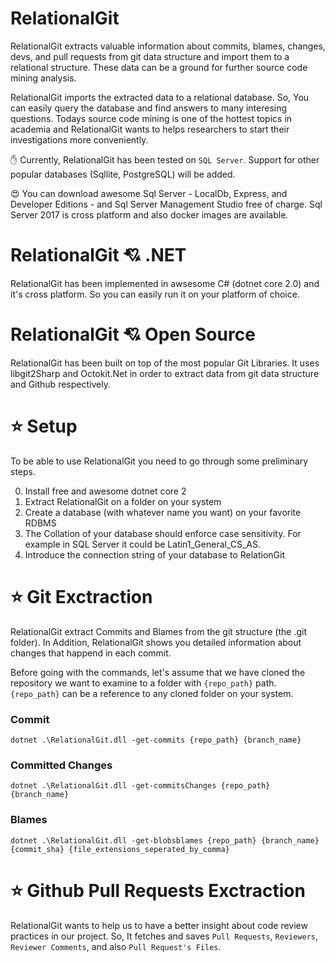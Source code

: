 # RelationalGit
RelationalGit extracts valuable information about commits, blames, changes, devs, and pull requests from git data structure and import them to a relational structure. These data can be a ground for further source code mining analysis.

RelationalGit imports the extracted data to a relational database. So, You can easily query the database and find answers to many interesing questions. Todays source code mining is one of the hottest topics in academia and RelationalGit wants to helps researchers to start their investigations more conveniently.

:raised_hand: Currently, RelationalGit has been tested on `SQL Server`. Support for other popular databases (Sqllite, PostgreSQL) will be added.

:heart_eyes: You can download awesome Sql Server - LocalDb, Express, and Developer Editions - and Sql Server Management Studio free of charge. Sql Server 2017 is cross platform and also docker images are available.

# RelationalGit :cupid: .NET

RelationalGit has been implemented in awsesome C# (dotnet core 2.0) and it's cross platform. So you can easily run it on your platform of choice.

# RelationalGit :cupid: Open Source
RelationalGit has been built on top of the most popular Git Libraries. It uses libgit2Sharp and Octokit.Net in order to extract data from git data structure and Github respectively.

# :star: Setup

To be able to use RelationalGit you need to go through some preliminary steps.

0. Install free and awesome dotnet core 2
1. Extract RelationalGit on a folder on your system
2. Create a database (with whatever name you want) on your favorite RDBMS
3. The Collation of your database should enforce case sensitivity. For example in SQL Server it could be Latin1_General_CS_AS.
4. Introduce the connection string of your database to RelationGit

# :star: Git Exctraction

RelationalGit extract Commits and Blames from the git structure (the .git folder). In Addition, RelationalGit shows you detailed information about changes that happend in each commit.

Before going with the commands, let's assume that we have cloned the repository we want to examine to a folder with `{repo_path}` path. `{repo_path}` can be a reference to any cloned folder on your system.

### Commit

```
dotnet .\RelationalGit.dll -get-commits {repo_path} {branch_name}
```

### Committed Changes

```
dotnet .\RelationalGit.dll -get-commitsChanges {repo_path} {branch_name}
```

### Blames

```
dotnet .\RelationalGit.dll -get-blobsblames {repo_path} {branch_name} {commit_sha} {file_extensions_seperated_by_comma}
```

# :star: Github Pull Requests Exctraction

RelationalGit wants to help us to have a better insight about code review practices in our project. So, It fetches and saves `Pull Requests`, `Reviewers`, `Reviewer Comments`, and also `Pull Request's Files`.

